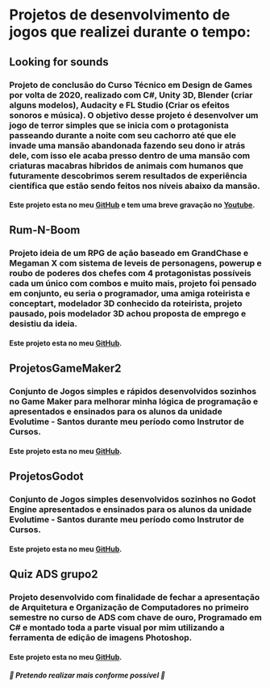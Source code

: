 # Projetos de desenvolvimento de jogos que realizei durante o tempo:


## Looking for sounds 
### Projeto de conclusão do Curso Técnico em Design de Games por volta de 2020, realizado com C#, Unity 3D, Blender (criar alguns modelos), Audacity e FL Studio (Criar os efeitos sonoros e música). O objetivo desse projeto é desenvolver um jogo de terror simples que se inicia com o protagonista passeando durante a noite com seu cachorro até que ele invade uma mansão abandonada fazendo seu dono ir atrás dele, com isso ele acaba presso dentro de uma mansão com criaturas macabras híbridos de animais com humanos que futuramente descobrimos serem resultados de experiência científica que estão sendo feitos nos níveis abaixo da mansão.
#### Este projeto esta no meu [GitHub](https://github.com/Gabiru-cpu/Looking-for-sounds) e tem uma breve gravação no [Youtube](https://www.youtube.com/watch?v=U3IPk8jVniw).

## Rum-N-Boom 
### Projeto ideia de um RPG de ação baseado em GrandChase e Megaman X com sistema de leveis de personagens,  powerup e roubo de poderes dos chefes com 4 protagonistas possíveis cada um único com combos e muito mais, projeto foi pensado em conjunto, eu seria o programador, uma amiga roteirista e conceptart, modelador 3D conhecido da roteirista, projeto pausado, pois modelador 3D achou proposta de emprego e desistiu da ideia.
#### Este projeto esta no meu [GitHub](https://github.com/Rum-N-Boom).

## ProjetosGameMaker2
### Conjunto de Jogos simples e rápidos desenvolvidos sozinhos no Game Maker para melhorar minha lógica de programação e apresentados e ensinados para os alunos da unidade Evolutime - Santos durante meu período como Instrutor de Cursos.
#### Este projeto esta no meu [GitHub](https://github.com/Gabiru-cpu/GameMaker).

## ProjetosGodot
### Conjunto de Jogos simples desenvolvidos sozinhos no Godot Engine apresentados e ensinados para os alunos da unidade Evolutime - Santos durante meu período como Instrutor de Cursos.
#### Este projeto esta no meu [GitHub](https://github.com/Gabiru-cpu/Aulas_godot).

## Quiz ADS grupo2 
### Projeto desenvolvido com finalidade de fechar a apresentação de Arquitetura e Organização de Computadores no primeiro semestre no curso de ADS com chave de ouro, Programado em C# e montado toda a parte visual por mim utilizando a ferramenta de edição de imagens Photoshop.
#### Este projeto esta no meu [GitHub](https://github.com/Gabiru-cpu/Quiz-ADS-grupo2/tree/main/QuizGrupo2Jogavel/Quizgrupo2).


##### 🚀 Pretendo realizar mais conforme possível 🚀
